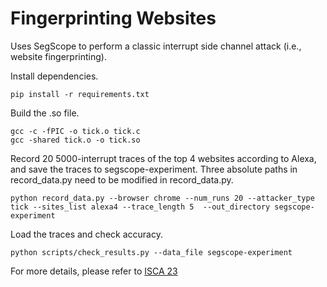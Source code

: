 # Fingerprinting Websites

Uses SegScope to perform a classic interrupt side channel attack (i.e., website fingerprinting).

Install dependencies.
```
pip install -r requirements.txt
```

Build the .so file.
```
gcc -c -fPIC -o tick.o tick.c
gcc -shared tick.o -o tick.so
```

Record 20 5000-interrupt traces of the top 4 websites according to Alexa, and save the traces to segscope-experiment. Three absolute paths in record_data.py need to be modified in record_data.py.
```
python record_data.py --browser chrome --num_runs 20 --attacker_type tick --sites_list alexa4 --trace_length 5  --out_directory segscope-experiment
```

Load the traces and check accuracy.
```
python scripts/check_results.py --data_file segscope-experiment
```


For more details, please refer to [ISCA 23](https://github.com/jackcook/bigger-fish)
